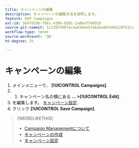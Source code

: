 ```yaml
---
title: キャンペーンの編集
description: キャンペーンの編集方法を説明します。
feature: DSP Campaigns
exl-id: 5647029b-f861-4396-8501-2a06a7f4d910
source-git-commit: 1c13874967ec4ad264e5fa6a5e0dfeb6120f53cc
workflow-type: tm+mt
source-wordcount: '36'
ht-degree: 2%

---
```


# キャンペーンの編集

1. メインメニューで、 **[!UICONTROL Campaigns]**.
1. 
   1. キャンペーン名の横にある  **... >[!UICONTROL Edit]**.
1. を編集します。 [キャンペーン設定](campaign-settings.md).
1. クリック **[!UICONTROL Save Campaign]**.

>[!MORELIKETHIS]
>
>* [Campaign Managementについて](campaign-about.md)
>* [キャンペーンの作成](campaign-create.md)
>* [キャンペーン設定](campaign-settings.md)

